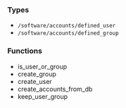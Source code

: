 ### Types

- `/software/accounts/defined_user`
- `/software/accounts/defined_group`

### Functions

- is_user_or_group
- create_group
- create_user
- create_accounts_from_db
- keep_user_group